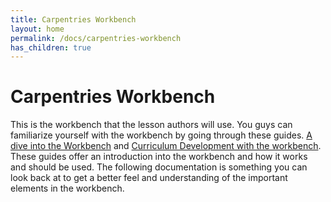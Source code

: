 ```yaml
---
title: Carpentries Workbench
layout: home
permalink: /docs/carpentries-workbench
has_children: true
---
```


# Carpentries Workbench

This is the workbench that the lesson authors will use. You guys can familiarize yourself with the workbench by going through these guides.
[A dive into the Workbench](https://carpentries.github.io/sandpaper-docs/) and [Curriculum Development with the workbench](https://cdh.carpentries.org/).
These guides offer an introduction into the workbench and how it works and should be used. The following documentation is something you can 
look back at to get a better feel and understanding of the important elements in the workbench.